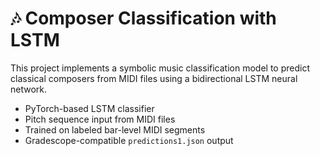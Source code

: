# 🎶 Composer Classification with LSTM 

This project implements a symbolic music classification model to predict classical composers from MIDI files using a bidirectional LSTM neural network. 

-  PyTorch-based LSTM classifier
-  Pitch sequence input from MIDI files
-  Trained on labeled bar-level MIDI segments
-  Gradescope-compatible `predictions1.json` output
